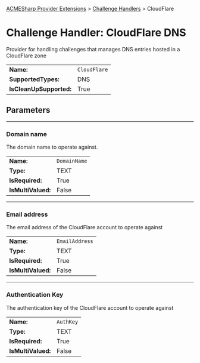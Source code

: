 ﻿[ACMESharp Provider Extensions](../) > [Challenge Handlers](./) > CloudFlare

# Challenge Handler: CloudFlare DNS

Provider for handling challenges that manages DNS entries hosted in a CloudFlare zone

| | |
|-|-|
| **Name:** | `CloudFlare`
| **SupportedTypes:** | DNS
| **IsCleanUpSupported:** | True

## Parameters
---
### Domain name

The domain name to operate against.

| | |
|-|-|
| **Name:**          | `DomainName`
| **Type:**          | TEXT
| **IsRequired:**    | True
| **IsMultiValued:** | False

---
### Email address

The email address of the CloudFlare account to operate against

| | |
|-|-|
| **Name:**          | `EmailAddress`
| **Type:**          | TEXT
| **IsRequired:**    | True
| **IsMultiValued:** | False

---
### Authentication Key

The authentication key of the CloudFlare account to operate against

| | |
|-|-|
| **Name:**          | `AuthKey`
| **Type:**          | TEXT
| **IsRequired:**    | True
| **IsMultiValued:** | False

